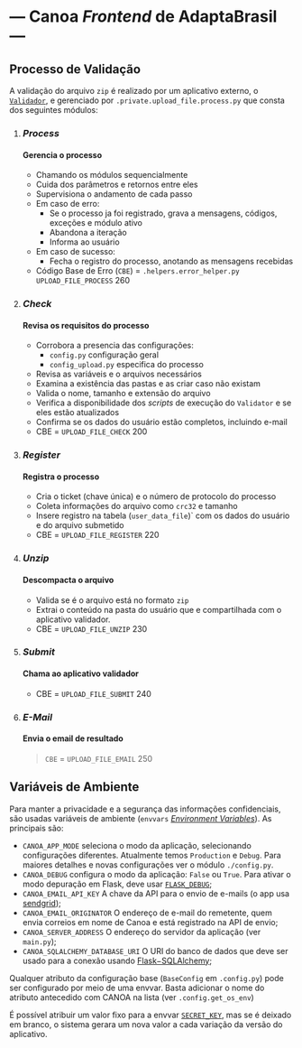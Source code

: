 <!--
   /* cSpell:locale en pt-br
   /* cSpell:ignore sendgrid sqlalchemy
   /* mgd 2024-05-03, 07-30
-->
# — Canoa _Frontend_ de AdaptaBrasil —


## Processo de Validação

A validação do arquivo ```zip``` é realizado por um aplicativo externo, o
    [```Validador```](https://github.com/AdaptaBrasil/data_validate),
    e gerenciado por ```.private.upload_file.process.py```
    que consta dos seguintes módulos:

1. ### _Process_ ###
    #### Gerencia o processo ####
    - Chamando os módulos sequencialmente
    - Cuida dos parâmetros e retornos entre eles
    - Supervisiona o andamento de cada passo
    - Em caso de erro:
        + Se o processo ja foi registrado, grava a mensagens, códigos, exceções e módulo ativo
        + Abandona a iteração
        + Informa ao usuário
    - Em caso de sucesso:
        + Fecha o registro do processo, anotando as mensagens recebidas
    - Código Base de Erro (```CBE```) = ```.helpers.error_helper.py``` ```UPLOAD_FILE_PROCESS``` 260

2. ### _Check_ ###
    #### Revisa os requisitos do processo ####
    - Corrobora a presencia das configurações:
        + ```config.py``` configuração geral
        + ```config_upload.py``` especifica do processo
    - Revisa as variáveis e o arquivos necessários
    - Examina a existência das pastas e as criar caso não existam
    - Valida o nome, tamanho e extensão do arquivo
    - Verifica a disponibilidade dos _scripts_ de execução do ```Validator``` e se eles estão atualizados
    - Confirma se os dados do usuário estão completos, incluindo e-mail
    - CBE = ```UPLOAD_FILE_CHECK``` 200

3. ### _Register_ ###
    #### Registra o processo  ####
    - Cria o ticket (chave única) e o número de protocolo do processo
    - Coleta informações do arquivo como ```crc32``` e tamanho
    - Insere registro na tabela (```user_data_file```)` com os dados do
      usuário e do arquivo submetido
    - CBE = ```UPLOAD_FILE_REGISTER``` 220

4. ### _Unzip_  ###
    #### Descompacta o arquivo  ####
    - Valida se é o arquivo está no formato ```zip```
    - Extrai o conteúdo na pasta do usuário que e compartilhada com
      o aplicativo validador.
    - CBE = ```UPLOAD_FILE_UNZIP``` 230

5. ### _Submit_  ###
    #### Chama ao aplicativo validador  ####
    - CBE = ```UPLOAD_FILE_SUBMIT``` 240

6. ### _E-Mail_  ###
    #### Envia o email de resultado  ####
    > ```CBE``` = ```UPLOAD_FILE_EMAIL``` 250



## Variáveis de Ambiente

Para manter a privacidade e a segurança das informações confidenciais, são usadas
variáveis de ambiente (`envvars` [_Environment Variables_](https://en.wikipedia.org/wiki/Environment_variable)). As principais são:

- `CANOA_APP_MODE` seleciona o modo da aplicação, selecionando configurações diferentes. Atualmente temos `Production` e `Debug`.
  Para maiores detalhes e novas configurações ver o módulo `./config.py`.
- `CANOA_DEBUG` configura o modo da aplicação: `False` ou `True`. Para ativar o modo depuração em Flask, deve usar
    [`FLASK_DEBUG`](https://flask.palletsprojects.com/en/latest/config/#DEBUG);
- `CANOA_EMAIL_API_KEY` A chave da API para o envio de e-mails (o app usa [sendgrid](https://sendgrid.com/));
- `CANOA_EMAIL_ORIGINATOR` O endereço de e-mail do remetente, quem envia correios em nome de Canoa e está registrado na API de envio;
- `CANOA_SERVER_ADDRESS` O endereço do servidor da aplicação (ver ```main.py```);
- `CANOA_SQLALCHEMY_DATABASE_URI` O URI do banco de dados que deve ser usado para a conexão usando
    [Flask&minus;SQLAlchemy](https://flask-sqlalchemy.palletsprojects.com/en/latest/config);

Qualquer atributo da configuração base (`BaseConfig` em  `.config.py`) pode ser configurado por meio de uma envvar.
Basta adicionar o nome do atributo antecedido com CANOA na lista (ver ```.config.get_os_env```)

É possível atribuir um valor fixo para a envvar [`SECRET_KEY`](https://flask.palletsprojects.com/en/latest/config/#SECRET_KEY),
mas se é deixado em branco, o sistema gerara um nova valor a cada variação da versão do aplicativo.




